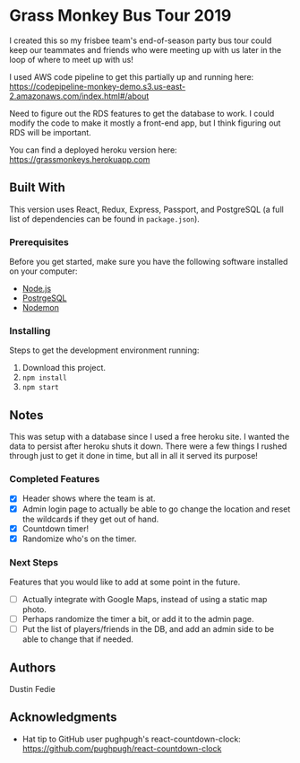 # Grass Monkey Bus Tour 2019

I created this so my frisbee team's end-of-season party bus tour could keep our teammates and friends who were meeting up with us later in the loop of where to meet up with us!

I used AWS code pipeline to get this partially up and running here: https://codepipeline-monkey-demo.s3.us-east-2.amazonaws.com/index.html#/about

Need to figure out the RDS features to get the database to work. I could modify the code to make it mostly a front-end app, but I think figuring out RDS will be important.

You can find a deployed heroku version here: https://grassmonkeys.herokuapp.com

## Built With

This version uses React, Redux, Express, Passport, and PostgreSQL (a full list of dependencies can be found in `package.json`).


### Prerequisites

Before you get started, make sure you have the following software installed on your computer:

- [Node.js](https://nodejs.org/en/)
- [PostrgeSQL](https://www.postgresql.org/)
- [Nodemon](https://nodemon.io/)


### Installing

Steps to get the development environment running:

1. Download this project.
2. `npm install`
3. `npm start`


## Notes

This was setup with a database since I used a free heroku site. I wanted the data to persist after heroku shuts it down. There were a few things I rushed through just to get it done in time, but all in all it served its purpose!

### Completed Features

- [x] Header shows where the team is at.
- [x] Admin login page to actually be able to go change the location and reset the wildcards if they get out of hand.
- [x] Countdown timer!
- [x] Randomize who's on the timer.

### Next Steps

Features that you would like to add at some point in the future.

- [ ] Actually integrate with Google Maps, instead of using a static map photo.
- [ ] Perhaps randomize the timer a bit, or add it to the admin page.
- [ ] Put the list of players/friends in the DB, and add an admin side to be able to change that if needed.

## Authors

Dustin Fedie


## Acknowledgments

* Hat tip to GitHub user pughpugh's react-countdown-clock: https://github.com/pughpugh/react-countdown-clock
